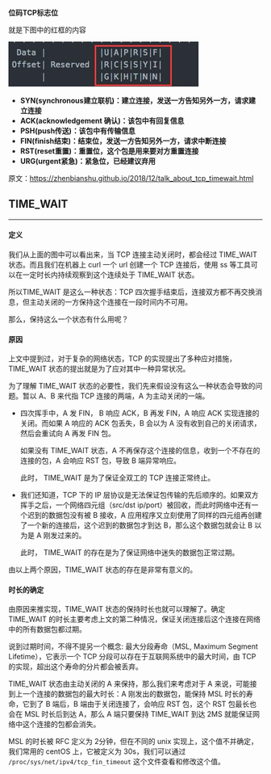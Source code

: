 **位码TCP标志位**

就是下图中的红框的内容

![img](./img/network-1.jpeg)

- **SYN(synchronous建立联机)：建立连接，发送一方告知另外一方，请求建立连接**
- **ACK(acknowledgement 确认)：该包中有回复信息**
- **PSH(push传送)：该包中有传输信息**
- **FIN(finish结束)：结束位，发送一方告知另外一方，请求中断连接**
- **RST(reset重置)：重置位，这个包是用来要对方重置连接**
- **URG(urgent紧急)：紧急位，已经建议弃用**



原文：https://zhenbianshu.github.io/2018/12/talk_about_tcp_timewait.html

## TIME_WAIT

------

#### 定义

我们从上面的图中可以看出来，当 TCP 连接主动关闭时，都会经过 TIME_WAIT 状态。而且我们在机器上 curl 一个 url 创建一个 TCP 连接后，使用 ss 等工具可以在一定时长内持续观察到这个连续处于 TIME_WAIT 状态。

所以TIME_WAIT 是这么一种状态：TCP 四次握手结束后，连接双方都不再交换消息，但主动关闭的一方保持这个连接在一段时间内不可用。

那么，保持这么一个状态有什么用呢？

#### 原因

上文中提到过，对于复杂的网络状态，TCP 的实现提出了多种应对措施，TIME_WAIT 状态的提出就是为了应对其中一种异常状况。

为了理解 TIME_WAIT 状态的必要性，我们先来假设没有这么一种状态会导致的问题。暂以 A、B 来代指 TCP 连接的两端，A 为主动关闭的一端。

- 四次挥手中，A 发 FIN， B 响应 ACK，B 再发 FIN，A 响应 ACK 实现连接的关闭。而如果 A 响应的 ACK 包丢失，B 会以为 A 没有收到自己的关闭请求，然后会重试向 A 再发 FIN 包。

  如果没有 TIME_WAIT 状态，A 不再保存这个连接的信息，收到一个不存在的连接的包，A 会响应 RST 包，导致 B 端异常响应。

  此时， TIME_WAIT 是为了保证全双工的 TCP 连接正常终止。

- 我们还知道，TCP 下的 IP 层协议是无法保证包传输的先后顺序的。如果双方挥手之后，一个网络四元组（src/dst ip/port）被回收，而此时网络中还有一个迟到的数据包没有被 B 接收，A 应用程序又立刻使用了同样的四元组再创建了一个新的连接后，这个迟到的数据包才到达 B，那么这个数据包就会让 B 以为是 A 刚发过来的。

  此时， TIME_WAIT 的存在是为了保证网络中迷失的数据包正常过期。

由以上两个原因，TIME_WAIT 状态的存在是非常有意义的。

#### 时长的确定

由原因来推实现，TIME_WAIT 状态的保持时长也就可以理解了。确定 TIME_WAIT 的时长主要考虑上文的第二种情况，保证关闭连接后这个连接在网络中的所有数据包都过期。

说到过期时间，不得不提另一个概念: 最大分段寿命（MSL, Maximum Segment Lifetime），它表示一个 TCP 分段可以存在于互联网系统中的最大时间，由 TCP 的实现，超出这个寿命的分片都会被丢弃。

TIME_WAIT 状态由主动关闭的 A 来保持，那么我们来考虑对于 A 来说，可能接到上一个连接的数据包的最大时长：A 刚发出的数据包，能保持 MSL 时长的寿命，它到了 B 端后，B 端由于关闭连接了，会响应 RST 包，这个 RST 包最长也会在 MSL 时长后到达 A，那么 A 端只要保持 TIME_WAIT 到达 2MS 就能保证网络中这个连接的包都会消失。

MSL 的时长被 RFC 定义为 2分钟，但在不同的 unix 实现上，这个值不并确定，我们常用的 centOS 上，它被定义为 30s，我们可以通过 `/proc/sys/net/ipv4/tcp_fin_timeout` 这个文件查看和修改这个值。